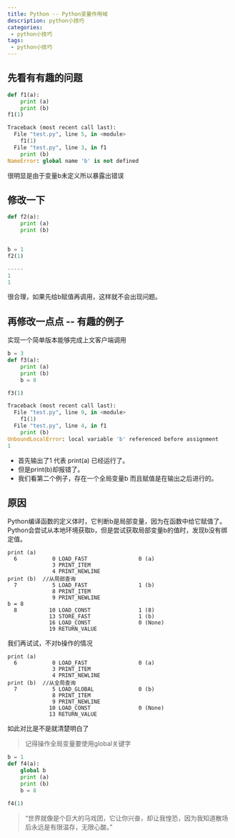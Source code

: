 ```yaml
---
title: Python -- Python变量作用域
description: python小技巧
categories:
 - python小技巧
tags:
 - python小技巧
---
```



## 先看有有趣的问题

```python
def f1(a):
    print (a)
    print (b)
f1(1)

Traceback (most recent call last):
  File "test.py", line 5, in <module>
    f1(1)
  File "test.py", line 3, in f1
    print (b)
NameError: global name 'b' is not defined
```
很明显是由于变量b未定义所以暴露出错误

## 修改一下

``` python
def f2(a):
    print (a)
    print (b)


b = 1
f2(1)

-----
1
1
```
很合理，如果先给b赋值再调用，这样就不会出现问题。


## 再修改一点点 -- 有趣的例子

实现一个简单版本能够完成上文客户端调用

``` python
b = 3
def f3(a):
    print (a)
    print (b)
    b = 8

f3(1)

Traceback (most recent call last):
  File "test.py", line 9, in <module>
    f1(1)
  File "test.py", line 4, in f1
    print (b)
UnboundLocalError: local variable 'b' referenced before assignment
1
```
- 首先输出了1 代表 print(a) 已经运行了。
- 但是print(b)却报错了。
- 我们看第二个例子，存在一个全局变量b 而且赋值是在输出之后进行的。

## 原因

Python编译函数的定义体时，它判断b是局部变量，因为在函数中给它赋值了。Python会尝试从本地环境获取b，但是尝试获取局部变量b的值时，发现b没有绑定值。

```
print (a)
  6           0 LOAD_FAST                0 (a)
              3 PRINT_ITEM          
              4 PRINT_NEWLINE       
print (b)  //从局部查询
  7           5 LOAD_FAST                1 (b)
              8 PRINT_ITEM          
              9 PRINT_NEWLINE       
b = 8
  8          10 LOAD_CONST               1 (8)
             13 STORE_FAST               1 (b)
             16 LOAD_CONST               0 (None)
             19 RETURN_VALUE   
```

我们再试试，不对b操作的情况

```
print (a)
  6           0 LOAD_FAST                0 (a)
              3 PRINT_ITEM          
              4 PRINT_NEWLINE       
print (b)  //从全局查询
  7           5 LOAD_GLOBAL              0 (b)
              8 PRINT_ITEM          
              9 PRINT_NEWLINE       
             10 LOAD_CONST               0 (None)
             13 RETURN_VALUE        

```

如此对比是不是就清楚明白了

> 记得操作全局变量要使用global关键字
```python
b = 1
def f4(a):
    global b
    print (a)
    print (b)
    b = 8

f4(1)
```

> “世界就像是个巨大的马戏团，它让你兴奋，却让我惶恐，因为我知道散场后永远是有限温存，无限心酸。”